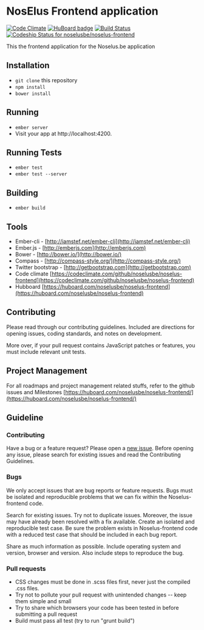 # NosElus Frontend application

[![Code Climate](https://codeclimate.com/github/noselusbe/noselus-frontend.png)](https://codeclimate.com/github/noselusbe/noselus-frontend)
[![HuBoard badge](http://img.shields.io/badge/Hu-Board-7965cc.svg)](https://huboard.com/noselusbe/noselus-frontend)
[![Build Status](https://travis-ci.org/noselusbe/noselus-frontend.svg?branch=develop)](https://travis-ci.org/noselusbe/noselus-frontend)
[ ![Codeship Status for noselusbe/noselus-frontend](https://codeship.io/projects/06dead00-2944-0132-0d7b-72f84374274a/status?branch=master)](https://codeship.io/projects/38049)

This the frontend application for the Noselus.be application
## Installation

* `git clone` this repository
* `npm install`
* `bower install`

## Running

* `ember server`
* Visit your app at http://localhost:4200.

## Running Tests

* `ember test`
* `ember test --server`

## Building

* `ember build`

## Tools

* Ember-cli - [http://iamstef.net/ember-cli](http://iamstef.net/ember-cli)
* Ember.js - [http://emberjs.com](http://emberjs.com)
* Bower - [http://bower.io/](http://bower.io/)
* Compass - [http://compass-style.org/](http://compass-style.org/)
* Twitter bootstrap - [http://getbootstrap.com](http://getbootstrap.com)
* Code climate [https://codeclimate.com/github/noselusbe/noselus-frontend](https://codeclimate.com/github/noselusbe/noselus-frontend)
* Hubboard [https://huboard.com/noselusbe/noselus-frontend](https://huboard.com/noselusbe/noselus-frontend)

## Contributing

Please read through our contributing guidelines. Included are directions for opening issues, coding standards, and notes on development.

More over, if your pull request contains JavaScript patches or features, you must include relevant unit tests.

## Project Management

For all roadmaps and project management related stuffs, refer to the github issues and Milestones
[https://huboard.com/noselusbe/noselus-frontend/](https://huboard.com/noselusbe/noselus-frontend/)

## Guideline

### Contributing

Have a bug or a feature request? Please open a [new issue](https://github.com/noselusbe/noselus-frontend/issues). Before opening any issue, please search for existing issues and read the Contributing Guidelines.

### Bugs

We only accept issues that are bug reports or feature requests. Bugs must be isolated and reproducible problems that we can fix within the Noselus-frontend code.

Search for existing issues. Try not to duplicate issues. Moreover, the issue may have already been resolved with a fix available.
Create an isolated and reproducible test case. Be sure the problem exists in Noselus-frontend code with a reduced test case that should be included in each bug report.

Share as much information as possible. Include operating system and version, browser and version. Also include steps to reproduce the bug.

### Pull requests

* CSS changes must be done in .scss files first, never just the compiled .css files.
* Try not to pollute your pull request with unintended changes -- keep them simple and small
* Try to share which browsers your code has been tested in before submitting a pull request
* Build must pass all test (try to run "grunt build")

